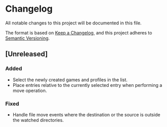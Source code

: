 # Changelog

All notable changes to this project will be documented in this file.

The format is based on [Keep a Changelog](https://keepachangelog.com/en/1.1.0/),
and this project adheres to [Semantic Versioning](https://semver.org/spec/v2.0.0.html).

## [Unreleased]

### Added

- Select the newly created games and profiles in the list.
- Place entries relative to the currently selected entry when performing a move operation.

### Fixed

- Handle file move events where the destination or the source is outside the watched directories.
